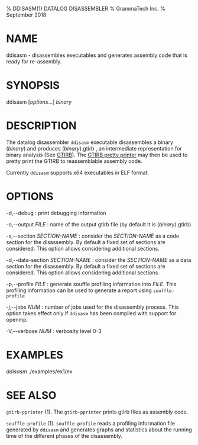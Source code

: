 % DDISASM(1) DATALOG DISASSEMBLER
% GrammaTech Inc.
% September 2018

# NAME

ddisasm - disassembles executables and generates assembly code that is ready for re-assembly.

# SYNOPSIS

ddisasm [*options*...] *binary* 

# DESCRIPTION

The datalog disassembler `ddisasm` executable disassembles a binary
(*binary*) and produces (*binary*).gtirb , an intermediate
representation for binary analysis (See [GTIRB](https://github.com/grammatech/gtirb)).
The [GTIRB pretty printer](https://github.com/grammatech/gtirb-pprinter) may then be
used to pretty print the GTIRB to reassemblable assembly code.

Currently `ddisasm` supports x64 executables in ELF format.


# OPTIONS

-d,--debug
:   print debugging information

-o,--output *FILE*
:   name of the output gtirb file (by default it is (*binary*).gtirb)

-s,--section *SECTION-NAME*
:   consider the *SECTION-NAME* as a code section for the disassembly. By default
    a fixed set of sections are considered. This option allows
	considering additional sections.

-d,--data-section *SECTION-NAME*
:   consider the *SECTION-NAME* as a data section for the disassembly. By default
    a fixed set of sections are considered. This option allows
	considering additional sections.

-p,--profile *FILE*
:   generate souffle profiling information into *FILE*. This profiling information
    can be used to generate a report using `souffle-profile`

-j,--jobs *NUM*
:   number of jobs used for the disassembly process. This option takes effect
    only if `ddisasm` has been compiled with support for openmp.

-V,--verbose *NUM*
:   verbosity level 0-3


# EXAMPLES

*ddisasm* ./examples/ex1/ex

# SEE ALSO

`gtirb-pprinter` (1).
The `gtirb-pprinter` prints gtirb files as assembly code.

`souffle-profile` (1).
`souffle-profile` reads a profiling information file generated by
`ddisasm` and generates graphs and statistics about the running time
of the different phases of the disassembly.
